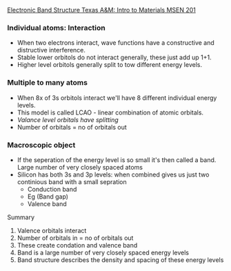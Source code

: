 [Electronic Band Structure Texas A&M: Intro to Materials MSEN 201](https://youtu.be/ZV8j_W3Qz2I)

### Individual atoms: Interaction
- When two electrons interact, wave functions have a constructive and distructive interference.
- Stable lower orbitols do not interact generally, these just add up 1+1.
- Higher level orbitols generally split to tow different energy levels.

### Multiple to many atoms
- When 8x of 3s orbitols interact we'll have 8 different individual energy levels.
- This model is called LCAO - linear combination of atomic orbitals.
- _Valance level orbitals have splitting_
- Number of orbitals = no of orbitals out

### Macroscopic object
- If the seperation of the energy level is so small it's then called a band. Large number of very closely spaced atoms
- Silicon has both 3s and 3p levels: when combined gives us just two continious band with a small sepration
	- Conduction band
	- Eg (Band gap)
	- Valence band 

Summary
1. Valence orbitals interact
2. Number of orbitals in = no of orbitals out
3. These create condation and valence band
4. Band is a large number of very closely spaced energy levels
5. Band structure describes the density and spacing of these energy levels


